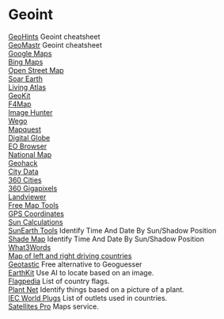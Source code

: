# Geoint

[GeoHints](https://www.geohints.com/) Geoint cheatsheet \
[GeoMastr](https://geomastr.com/) Geoint cheatsheet \
[Google Maps](https://www.google.com/maps) \
[Bing Maps](https://www.bing.com/maps) \
[Open Street Map](https://www.openstreetmap.org/) \
[Soar Earth](https://soar.earth/) \
[Living Atlas](https://livingatlas.arcgis.com/wayback/) \
[GeoKit](https://www.localfocus.nl/geokit/) \
[F4Map](https://demo.f4map.com/) \
[Image Hunter](https://imagehunter.apollomapping.com/) \
[Wego](https://wego.here.com/) \
[Mapquest](https://www.mapquest.com/) \
[Digital Globe](https://discover.digitalglobe.com/) \
[EO Browser](https://apps.sentinel-hub.com/eo-browser/) \
[National Map](https://beta.nationalmap.terria.io/) \
[Geohack](https://geohack.toolforge.org/) \
[City Data](https://www.city-data.com/) \
[360 Cities](https://www.360cities.net/map) \
[360 Gigapixels](https://360gigapixels.com/) \
[Landviewer](https://eos.com/landviewer/) \
[Free Map Tools](https://www.freemaptools.com/) \
[GPS Coordinates](https://www.gps-coordinates.net/) \
[Sun Calculations](http://suncalc.net/) \
[SunEarth Tools](https://www.sunearthtools.com/dp/tools/pos_sun.php) Identify Time And Date By Sun/Shadow Position \
[Shade Map](https://shademap.app/@30.0931,-97.8565,15z,1731600576132t,0b,0p,0m) Identify Time And Date By Sun/Shadow Position \
[What3Words](https://what3words.com/) \
[Map of left and right driving countries](https://www.drivingdirectionsandmaps.com/map-of-the-left-right-driving-countries/) \
[Geotastic](https://geotastic.net/home) Free alternative to Geoguesser \
[EarthKit](https://earthkit.app/sift) Use AI to locate based on an image. \
[Flagpedia](https://flagpedia.net/index) List of country flags. \
[Plant Net](https://identify.plantnet.org/) Identify things based on a picture of a plant. \
[IEC World Plugs](https://www.iec.ch/world-plugs) List of outlets used in countries. \
[Satellites Pro](https://satellites.pro/) Maps service. 
